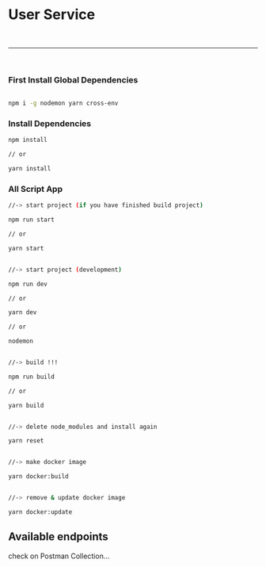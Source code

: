 # User Service

<br />

---

<br />

### First Install Global Dependencies

```bash

npm i -g nodemon yarn cross-env

```

### Install Dependencies

```bash
npm install

// or

yarn install
```

### All Script App

```bash
//-> start project (if you have finished build project)

npm run start

// or

yarn start


//-> start project (development)

npm run dev

// or

yarn dev

// or

nodemon


//-> build !!!

npm run build

// or

yarn build


//-> delete node_modules and install again

yarn reset


//-> make docker image

yarn docker:build


//-> remove & update docker image

yarn docker:update
```

## Available endpoints
check on Postman Collection...

